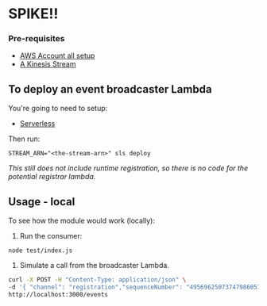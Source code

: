 # SPIKE!!

### Pre-requisites

* [AWS Account all setup]
* [A Kinesis Stream](https://aws.amazon.com/kinesis/streams/)

## To deploy an event broadcaster Lambda
You're going to need to setup:
* [Serverless]

Then run:

`STREAM_ARN="<the-stream-arn>" sls deploy`

_This still does not include runtime registration, so there is no code for the potential registrar lambda._


## Usage - local
To see how the module would work (locally):

1. Run the consumer:

  `node test/index.js`

1. Simulate a call from the broadcaster Lambda.

  ``` bash
  curl -X POST -H "Content-Type: application/json" \
  -d '{ "channel": "registration","sequenceNumber": "49569625073747986051284015760176917265900404709609439234","data": "we are streaming events","approximateArrivalTimestamp": 1485507652.516 }' \
  http://localhost:3000/events
  ```

[Serverless]: https://serverless.com/
[AWS Account all setup]: https://docs.aws.amazon.com/cli/latest/userguide/cli-chap-getting-started.html
